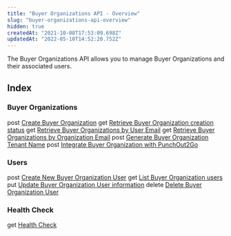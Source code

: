 ```yaml
---
title: "Buyer Organizations API - Overview"
slug: "buyer-organizations-api-overview"
hidden: true
createdAt: "2021-10-08T17:53:09.698Z"
updatedAt: "2022-05-10T14:52:20.752Z"
---
```

The Buyer Organizations API allows you to manage Buyer Organizations and their associated users.

## Index

### Buyer Organizations
<span class="APIMethod APIMethod_fixedWidth APIMethod_post">post</span> <a href="https://developers.vtex.com/vtex-rest-api/reference/create-buyer-organization" target="_blank">Create Buyer Organization</a>
<span class="APIMethod APIMethod_fixedWidth APIMethod_get">get</span> <a href="https://developers.vtex.com/vtex-rest-api/reference/retrieve-buyer-organization-creation-status" target="_blank">Retrieve Buyer Organization creation status</a>
<span class="APIMethod APIMethod_fixedWidth APIMethod_get">get</span> <a href="https://developers.vtex.com/vtex-rest-api/reference/retrieve-buyer-organizations-by-user-email" target="_blank">Retrieve Buyer Organizations by User Email</a>
<span class="APIMethod APIMethod_fixedWidth APIMethod_get">get</span> <a href="https://developers.vtex.com/vtex-rest-api/reference/retrieve-buyer-organization-by-organization-email" target="_blank">Retrieve Buyer Organizations by Organization Email</a>
<span class="APIMethod APIMethod_fixedWidth APIMethod_post">post</span> <a href="https://developers.vtex.com/vtex-rest-api/reference/generate-buyer-organization-tenant-name" target="_blank">Generate Buyer Organization Tenant Name</a>
<span class="APIMethod APIMethod_fixedWidth APIMethod_post">post</span> <a href="https://developers.vtex.com/vtex-rest-api/reference/integrate-buyer-organization-with-punchout2go" target="_blank">Integrate Buyer Organization with PunchOut2Go</a>

### Users
<span class="APIMethod APIMethod_fixedWidth APIMethod_post">post</span> <a href="https://developers.vtex.com/vtex-rest-api/reference/create-new-buyer-organization-user" target="_blank">Create New Buyer Organization User</a>
<span class="APIMethod APIMethod_fixedWidth APIMethod_get">get</span> <a href="https://developers.vtex.com/vtex-rest-api/reference/list-buyer-organization-users" target="_blank">List Buyer Organization users</a>
<span class="APIMethod APIMethod_fixedWidth APIMethod_put">put</span> <a href="https://developers.vtex.com/vtex-rest-api/reference/update-buyer-organization-user-information" target="_blank">Update Buyer Organization User information</a>
<span class="APIMethod APIMethod_fixedWidth APIMethod_delete">delete</span> <a href="https://developers.vtex.com/vtex-rest-api/reference/delete-buyer-organization-user" target="_blank">Delete Buyer Organization User</a>

### Health Check
<span class="APIMethod APIMethod_fixedWidth APIMethod_get">get</span> <a href="https://developers.vtex.com/vtex-rest-api/reference/buyer-organizations-health-check" target="_blank">Health Check</a>
